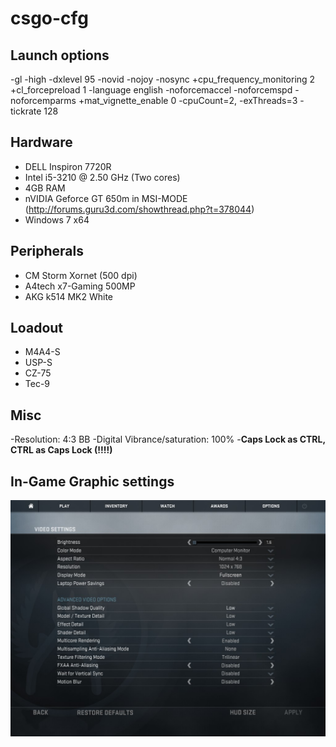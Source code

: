 # csgo-cfg
## Launch options
-gl -high -dxlevel 95 -novid -nojoy -nosync +cpu_frequency_monitoring 2 +cl_forcepreload 1  -language english -noforcemaccel -noforcemspd -noforcemparms +mat_vignette_enable 0  -cpuCount=2, -exThreads=3 -tickrate 128
## Hardware
- DELL Inspiron 7720R
- Intel i5-3210 @ 2.50 GHz (Two cores)
- 4GB RAM
- nVIDIA Geforce GT 650m in MSI-MODE (http://forums.guru3d.com/showthread.php?t=378044)
- Windows 7 x64
## Peripherals
- CM Storm Xornet (500 dpi)
- A4tech x7-Gaming 500MP
- AKG k514 MK2 White
## Loadout
- M4A4-S
- USP-S
- CZ-75
- Tec-9
## Misc
-Resolution: 4:3 BB
-Digital Vibrance/saturation: 100%
-**Caps Lock as CTRL, CTRL as Caps Lock (!!!!)**
## In-Game Graphic settings
![CSGOGraphics](csgo-graphic-settings.jpg)

